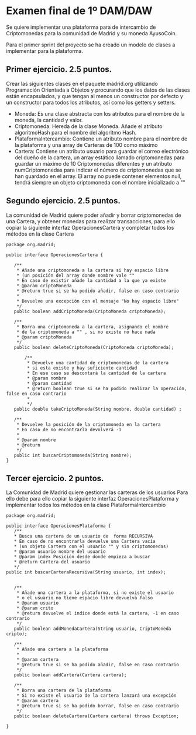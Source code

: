 # Examen final de 1º DAM/DAW   

Se quiere implementar una plataforma para de intercambio de Criptomonedas para la comunidad de Madrid y su moneda AyusoCoin. 

Para el primer sprint del proyecto se ha creado un modelo de clases a implementar para la plataforma.

## Primer ejercicio. 2.5 puntos. 

Crear las siguientes clases en el paquete madrid.org utilizando Programación Orientada a Objetos y procurando que los datos de las clases están encapsulados, y que tengan al menos un constructor por defecto y un constructor para todos los atributos, así como los getters y setters.

- Moneda: Es una clase abstracta con los atributos para el nombre de la moneda, la cantidad y valor.
- Criptomoneda: Hereda de la clase Moneda. Añade el atributo algoritmoHash para el nombre del algoritmo Hash.
- PlataformaIntercambio: Contiene un atributo nombre para el nombre de la plataforma y una array de Carteras de 100 como máximo
- Cartera: Contiene un atributo usuario para guardar el correo electrónico del dueño de la cartera, un array estático llamado criptomonedas para guardar un máximo de 10 Criptomonedas diferentes y un atributo numCriptomonedas para indicar el número de criptomonedas que se han guardado en el array. El array no puede contener elementos null, tendrá siempre un objeto criptomoneda con el nombre inicializado a ""

## Segundo ejercicio. 2.5 puntos. 

La comunidad de Madrid quiere poder añadir y borrar criptomonedas de una Cartera, y obtener monedas para realizar transacciones, para ello copiar la siguiente interfaz OperacionesCartera y completar todos los métodos en la clase Cartera

````
package org.madrid;

public interface OperacionesCartera {

   /**
    * Añade una criptomoneda a la cartera si hay espacio libre
    * (un posición del array donde nombre vale ""
    * En caso de existir añade la cantidad a la que ya existe
    * @param criptoMoneda
    * @return true si se ha podido añadir, false en caso contrario
    *
    * Devuelve una excepción con el mensaje "No hay espacio libre"
    */
   public boolean addCriptoMoneda(CriptoMoneda criptoMoneda);

   /**
    * Borra una criptomoneda a la cartera, asignando el nombre 
    * de la criptomoneda a "" , si no existe no hace nada
    * @param criptoMoneda
    */
   public boolean deleteCriptoMoneda(CriptoMoneda criptoMoneda);

       /**
        * Devuelve una cantidad de criptomonedas de la cartera
        * si esta existe y hay suficiente cantidad
        * En ese caso se descontará la cantidad de la cartera
        * @param nombre
        * @param cantidad
        * @return boolean true si se ha podido realizar la operación, false en caso contrario
        * 
        */
   public double takeCriptoMoneda(String nombre, double cantidad) ;

   /**
    * Devuelve la posición de la criptomoneda en la cartera
    * En caso de no encontrarla devolverá -1
    *
    * @param nombre
    * @return
    */
   public int buscarCriptomoneda(String nombre);
}

````

## Tercer ejercicio. 2 puntos. 

La Comunidad de Madrid quiere gestionar las carteras de los usuarios Para ello debe para ello copiar la siguiente interfaz OperacionesPlataforma y implementar todos los métodos en la clase  PlataformaIntercambio                

````
package org.madrid;

public interface OperacionesPlataforma {
   /**
   * Busca una cartera de un usuario de  forma RECURSIVA
   * En caso de no encontrarla devuelve una Cartera vacía
   * (un objeto Cartera con el usuario "" y sin criptomonedas)
   * @param usuario nombre del usuario
   * @param index Posición desde donde empieza a buscar
   * @return Cartera del usuario
   */
public int buscarCarteraRecursiva(String usuario, int index);


   /**
    * Añade una cartera a la plataforma, si no existe el usuario
    * o el usuario no tiene espacio libre devuelva falso
    * @param usuario
    * @param crito
    * @return devuelve el indice donde está la cartera, -1 en caso contrario
    */
   public boolean addMonedaCartera(String usuario, CriptoMoneda cripto);

   /**
    * Añade una cartera a la plataforma
    *
    * @param cartera
    * @return true si se ha podido añadir, false en caso contrario
    */
   public boolean addCartera(Cartera cartera);

   /**
    * Borra una cartera de la plataforma
    * Si no existe el usuario de la cartera lanzará una excepción
    * @param cartera
    * @return true si se ha podido borrar, false en caso contrario
    */
   public boolean deleteCartera(Cartera cartera) throws Exception;

}

````









